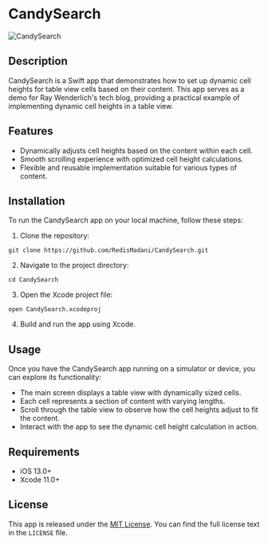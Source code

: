 # CandySearch

![CandySearch](https://github.com/RedisMadani/CandySearch/assets/136177376/181f1f63-e45e-4793-b5f1-e0daa66c0c64)

## Description

CandySearch is a Swift app that demonstrates how to set up dynamic cell heights for table view cells based on their content. This app serves as a demo for Ray Wenderlich's tech blog, providing a practical example of implementing dynamic cell heights in a table view.

## Features

- Dynamically adjusts cell heights based on the content within each cell.
- Smooth scrolling experience with optimized cell height calculations.
- Flexible and reusable implementation suitable for various types of content.

## Installation

To run the CandySearch app on your local machine, follow these steps:

1. Clone the repository:

```
git clone https://github.com/RedisMadani/CandySearch.git
```

2. Navigate to the project directory:

```
cd CandySearch
```

3. Open the Xcode project file:

```
open CandySearch.xcodeproj
```

4. Build and run the app using Xcode.

## Usage

Once you have the CandySearch app running on a simulator or device, you can explore its functionality:

- The main screen displays a table view with dynamically sized cells.
- Each cell represents a section of content with varying lengths.
- Scroll through the table view to observe how the cell heights adjust to fit the content.
- Interact with the app to see the dynamic cell height calculation in action.

## Requirements

- iOS 13.0+
- Xcode 11.0+

## License

This app is released under the [MIT License](https://opensource.org/licenses/MIT). You can find the full license text in the `LICENSE` file.
